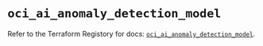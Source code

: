 # `oci_ai_anomaly_detection_model`

Refer to the Terraform Registory for docs: [`oci_ai_anomaly_detection_model`](https://registry.terraform.io/providers/oracle/oci/6.18.0/docs/resources/ai_anomaly_detection_model).
